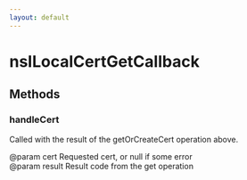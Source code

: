 ```yaml
---
layout: default
---
```


# nsILocalCertGetCallback #

## Methods ##

### handleCert ###
  
Called with the result of the getOrCreateCert operation above.  
  
@param cert   Requested cert, or null if some error  
@param result Result code from the get operation  
  
